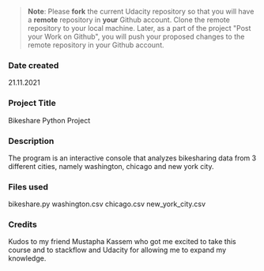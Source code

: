 >**Note**: Please **fork** the current Udacity repository so that you will have a **remote** repository in **your** Github account. Clone the remote repository to your local machine. Later, as a part of the project "Post your Work on Github", you will push your proposed changes to the remote repository in your Github account.

### Date created
21.11.2021

### Project Title
Bikeshare Python Project

### Description
The program is an interactive console that analyzes bikesharing data from 3 different cities, namely washington, chicago and new york city.

### Files used
bikeshare.py
washington.csv
chicago.csv
new_york_city.csv

### Credits
Kudos to my friend Mustapha Kassem who got me excited to take this course and to stackflow and Udacity for allowing me to expand my knowledge.
